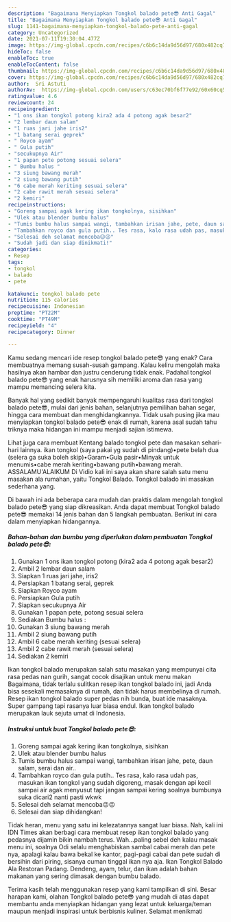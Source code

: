 ```yaml
---
description: "Bagaimana Menyiapkan Tongkol balado pete😎 Anti Gagal"
title: "Bagaimana Menyiapkan Tongkol balado pete😎 Anti Gagal"
slug: 1141-bagaimana-menyiapkan-tongkol-balado-pete-anti-gagal
category: Uncategorized
date: 2021-07-11T19:30:04.477Z
image: https://img-global.cpcdn.com/recipes/c6b6c14da9d56d97/680x482cq70/tongkol-balado-pete-foto-resep-utama.jpg
hideToc: false
enableToc: true
enableTocContent: false
thumbnail: https://img-global.cpcdn.com/recipes/c6b6c14da9d56d97/680x482cq70/tongkol-balado-pete-foto-resep-utama.jpg
cover: https://img-global.cpcdn.com/recipes/c6b6c14da9d56d97/680x482cq70/tongkol-balado-pete-foto-resep-utama.jpg
author:  Sri Astuti
authorAv:  https://img-global.cpcdn.com/users/c63ec70bf6f77e92/60x60cq50/avatar.jpg
ratingvalue: 4.6
reviewcount: 24
recipeingredient:
- "1 ons ikan tongkol potong kira2 ada 4 potong agak besar2"
- "2 lembar daun salam"
- "1 ruas jari jahe iris2"
- "1 batang serai geprek"
- " Royco ayam"
- " Gula putih"
- "secukupnya Air"
- "1 papan pete potong sesuai selera"
- " Bumbu halus "
- "3 siung bawang merah"
- "2 siung bawang putih"
- "6 cabe merah keriting sesuai selera"
- "2 cabe rawit merah sesuai selera"
- "2 kemiri"
recipeinstructions:
- "Goreng sampai agak kering ikan tongkolnya, sisihkan"
- "Ulek atau blender bumbu halus"
- "Tumis bumbu halus sampai wangi, tambahkan irisan jahe, pete, daun salam, serai dan air.."
- "Tambahkan royco dan gula putih.. Tes rasa, kalo rasa udah pas, masukan ikan tongkol yang sudah digoreng, masak dengan api kecil sampai air agak menyusut tapi jangan sampai kering soalnya bumbunya suka dicari2 nanti pasti wkwk"
- "Selesai deh selamat mencoba😉😉"
- "Sudah jadi dan siap dinikmati!"
categories:
- Resep
tags:
- tongkol
- balado
- pete

katakunci: tongkol balado pete 
nutrition: 115 calories
recipecuisine: Indonesian
preptime: "PT22M"
cooktime: "PT49M"
recipeyield: "4"
recipecategory: Dinner

---
```



Kamu sedang mencari ide resep tongkol balado pete😎 yang enak? Cara membuatnya memang susah-susah gampang. Kalau keliru mengolah maka hasilnya akan hambar dan justru cenderung tidak enak. Padahal tongkol balado pete😎 yang enak harusnya sih memiliki aroma dan rasa yang mampu memancing selera kita.


Banyak hal yang sedikit banyak mempengaruhi kualitas rasa dari tongkol balado pete😎, mulai dari jenis bahan, selanjutnya pemilihan bahan segar, hingga cara membuat dan menghidangkannya. Tidak usah pusing jika mau menyiapkan tongkol balado pete😎 enak di rumah, karena asal sudah tahu triknya maka hidangan ini mampu menjadi sajian istimewa.

Lihat juga cara membuat Kentang balado tongkol pete dan masakan sehari-hari lainnya. ikan tongkol (saya pakai yg sudah di pindang)•pete belah dua (selera ga suka boleh skip)•Garam•Gula pasir•Minyak untuk menumis•cabe merah keriting•bawang putih•bawang merah. ASSALAMU&#39;ALAIKUM Di Vidio kali ini saya akan share salah satu menu masakan ala rumahan, yaitu Tongkol Balado. Tongkol balado ini masakan sederhana yang.


Di bawah ini ada beberapa cara mudah dan praktis dalam mengolah tongkol balado pete😎 yang siap dikreasikan. Anda dapat membuat Tongkol balado pete😎 memakai 14 jenis bahan dan 5 langkah pembuatan. Berikut ini cara dalam menyiapkan hidangannya.

<!--inarticleads1-->

##### Bahan-bahan dan bumbu yang diperlukan dalam pembuatan Tongkol balado pete😎:

1. Gunakan 1 ons ikan tongkol potong (kira2 ada 4 potong agak besar2)
1. Ambil 2 lembar daun salam
1. Siapkan 1 ruas jari jahe, iris2
1. Persiapkan 1 batang serai, geprek
1. Siapkan  Royco ayam
1. Persiapkan  Gula putih
1. Siapkan secukupnya Air
1. Gunakan 1 papan pete, potong sesuai selera
1. Sediakan  Bumbu halus :
1. Gunakan 3 siung bawang merah
1. Ambil 2 siung bawang putih
1. Ambil 6 cabe merah keriting (sesuai selera)
1. Ambil 2 cabe rawit merah (sesuai selera)
1. Sediakan 2 kemiri


Ikan tongkol balado merupakan salah satu masakan yang mempunyai cita rasa pedas nan gurih, sangat cocok disajikan untuk menu makan Bagaimana, tidak terlalu sulitkan resep ikan tongkol balado ini, jadi Anda bisa sesekali memasaknya di rumah, dan tidak harus membelinya di rumah. Resep ikan tongkol balado super pedas nih bunda, buat ide masaknya. Super gampang tapi rasanya luar biasa endul. Ikan tongkol balado merupakan lauk sejuta umat di Indonesia. 

<!--inarticleads2-->

##### Instruksi untuk buat Tongkol balado pete😎:

1. Goreng sampai agak kering ikan tongkolnya, sisihkan
1. Ulek atau blender bumbu halus
1. Tumis bumbu halus sampai wangi, tambahkan irisan jahe, pete, daun salam, serai dan air..
1. Tambahkan royco dan gula putih.. Tes rasa, kalo rasa udah pas, masukan ikan tongkol yang sudah digoreng, masak dengan api kecil sampai air agak menyusut tapi jangan sampai kering soalnya bumbunya suka dicari2 nanti pasti wkwk
1. Selesai deh selamat mencoba😉😉
1. Selesai dan siap dihidangkan!

Tidak heran, menu yang satu ini kelezatannya sangat luar biasa. Nah, kali ini IDN Times akan berbagi cara membuat resep ikan tongkol balado yang pedasnya dijamin bikin nambah terus. Wah…paling sebel deh kalau masak menu ini, soalnya Odi selalu menghabiskan sambal cabai merah dan pete nya, apalagi kalau bawa bekal ke kantor, pagi-pagi cabai dan pete sudah di bersihin dari piring, sisanya cuman tinggal ikan nya aja. Ikan Tongkol Balado Ala Restoran Padang. Dendeng, ayam, telur, dan ikan adalah bahan makanan yang sering dimasak dengan bumbu balado. 

Terima kasih telah menggunakan resep yang kami tampilkan di sini. Besar harapan kami, olahan Tongkol balado pete😎 yang mudah di atas dapat membantu anda menyiapkan hidangan yang lezat untuk keluarga/teman maupun menjadi inspirasi untuk berbisnis kuliner. Selamat menikmati
